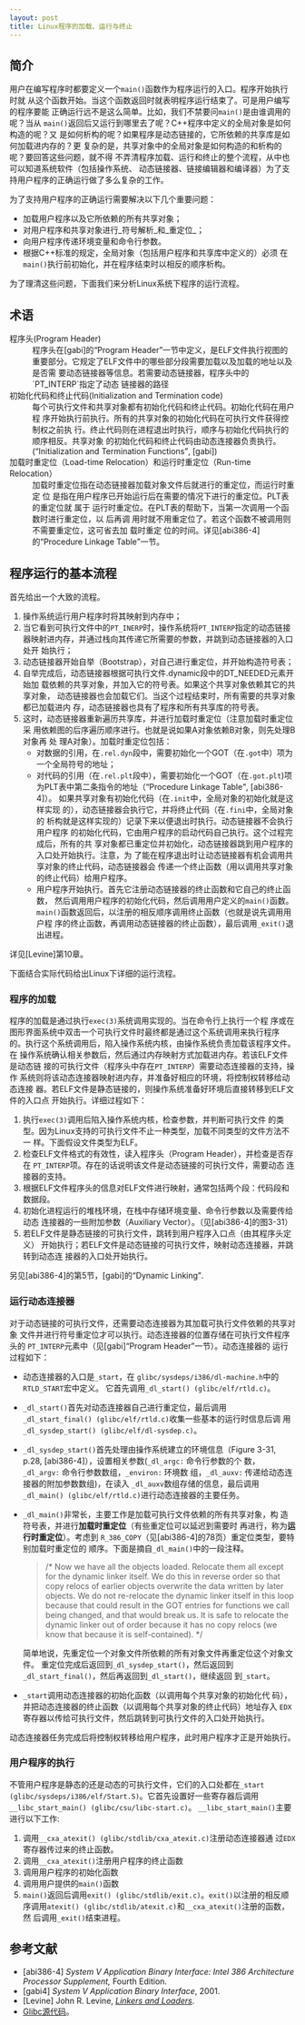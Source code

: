 ```yaml
---
layout: post
title: Linux程序的加载、运行与终止
---
```


## 简介

用户在编写程序时都要定义一个`main()`函数作为程序运行的入口。程序开始执行时就
从这个函数开始。当这个函数返回时就表明程序运行结束了。可是用户编写的程序要能
正确运行远不是这么简单。比如，我们不禁要问`main()`是由谁调用的呢？当从
`main()`返回后又运行到哪里去了呢？C++程序中定义的全局对象是如何构造的呢？又
是如何析构的呢？如果程序是动态链接的，它所依赖的共享库是如何加载进内存的？更
复杂的是，共享对象中的全局对象是如何构造的和析构的呢？要回答这些问题，就不得
不弄清程序加载、运行和终止的整个流程，从中也可以知道系统软件（包括操作系统、
动态链接器、链接编辑器和编译器）为了支持用户程序的正确运行做了多么复杂的工作。

为了支持用户程序的正确运行需要解决以下几个重要问题：
* 加载用户程序以及它所依赖的所有共享对象；
* 对用户程序和共享对象进行_符号解析_和_重定位_；
* 向用户程序传递环境变量和命令行参数。
* 根据C++标准的规定，全局对象（包括用户程序和共享库中定义的）必须  在`main()`执行前初始化，并在程序结束时以相反的顺序析构。

为了理清这些问题，下面我们来分析Linux系统下程序的运行流程。

## 术语
<dl> 
  <dt>程序头(Program Header)</dt>
  <dd> 程序头在[gabi]的<q>Program Header</q>一节中定义，是ELF文件执行视图的
  重要部分。它规定了ELF文件中的哪些部分段需要加载以及加载的地址以及是否需
  要动态链接器等信息。若需要动态链接器，程序头中的`PT_INTERP`指定了动态
  链接器的路径 </dd> 
  <dt>初始化代码和终止代码(Initialization and Termination code) </dt>
  <dd>每个可执行文件和共享对象都有初始化代码和终止代码。初始化代码在用户程
  序开始执行前执行。所有的共享对象的初始化代码在可执行文件获得控制权之前执
  行。终止代码则在进程退出时执行，顺序与初始化代码执行的顺序相反。共享对象
  的初始化代码和终止代码由动态连接器负责执行。(<q>Initialization and
  Termination Functions</q>, [gabi]) </dd>
  <dt> 加载时重定位（Load-time Relocation）和运行时重定位（Run-time
  Relocation） </dt> 
  <dd> 加载时重定位指在动态链接器加载对象文件后就进行的重定位，而运行时重定
  位  是指在用户程序已开始运行后在需要的情况下进行的重定位。PLT表的重定位就
  属于  运行时重定位。在PLT表的帮助下，当第一次调用一个函数时进行重定位，以
  后再调  用时就不用重定位了。若这个函数不被调用则不需要重定位，这可省去加
  载时重定  位的时间。详见[abi386-4]的<q>Procedure Linkage Table</q>一节。 
  </dd>
</dl>

## 程序运行的基本流程

首先给出一个大致的流程。

1. 操作系统运行用户程序时将其映射到内存中；
2. 当它看到可执行文件中的`PT_INERP`时，操作系统将`PT_INTERP`指定的动态链接
   器映射进内存，并通过栈向其传递它所需要的参数，并跳到动态链接器的入口处开
   始执行；
3. 动态链接器开始自举（Bootstrap），对自己进行重定位，并开始构造符号表；
4. 自举完成后，动态链接器根据可执行文件.dynamic段中的DT_NEEDED元素开始加
   载依赖的共享对象，并加入它的符号表。如果这个共享对象依赖其它的共享对象，
   动态链接器也会加载它们。当这个过程结束时，所有需要的共享对象都已加载进内
   存，动态链接器也具有了程序和所有共享库的符号表。
5. 这时，动态链接器重新遍历共享库，并进行加载时重定位（注意加载时重定位  采
   用依赖图的后序遍历顺序进行。也就是说如果A对象依赖B对象，则先处理B对象再  处
   理A对象）。加载时重定位包括：
    * 对数据的引用，在`.rel.dyn`段中，需要初始化一个GOT（在`.got`中）项为一个全局符号的地址；
	* 对代码的引用（在`.rel.plt`段中），需要初始化一个GOT（在`.got.plt`)项
      为PLT表中第二条指令的地址（<q>Procedure Linkage Table</q>, [abi386-4]）。
      如果共享对象有初始化代码（在`.init`中，全局对象的初始化就是这样实现
      的），动态链接器会执行它，并将终止代码（在`.fini`中，全局对象的
      析构就是这样实现的）记录下来以便退出时执行。动态链接器不会执行用户程序
      的初始化代码，它由用户程序的启动代码自己执行。这个过程完成后，所有的共
      享对象都已重定位并初始化，动态链接器跳到用户程序的入口处开始执行。注意，为
      了能在程序退出时让动态链接器有机会调用共享对象的终止代码，动态链接器会
      传递一个终止函数（用以调用共享对象的终止代码）给用户程序。
	* 用户程序开始执行。首先它注册动态链接器的终止函数和它自己的终止函数，
      然后调用用户程序的初始化代码，然后调用用户定义的`main()`函数。
      `main()`函数返回后，以注册的相反顺序调用终止函数（也就是说先调用用户程
      序的终止函数，再调用动态链接器的终止函数），最后调用`_exit()`退出进程。

详见[Levine]第10章。

下面结合实际代码给出Linux下详细的运行流程。

### 程序的加载

程序的加载是通过执行`exec(3)`系统调用实现的。当在命令行上执行一个程
序或在图形界面系统中双击一个可执行文件时最终都是通过这个系统调用来执行程序
的。执行这个系统调用后，陷入操作系统内核，由操作系统负责加载该程序文件。在
操作系统确认相关参数后，然后通过内存映射方式加载进内存。若该ELF文件是动态链
接的可执行文件（程序头中存在`PT_INTERP`）需要动态连接器的支持，操作
系统则将该动态连接器映射进内存，并准备好相应的环境，将控制权转移给动态连接
器。若ELF文件是静态链接的，则操作系统准备好环境后直接转移到ELF文件的入口点
开始执行。详细过程如下：

1. 执行`exec(3)`调用后陷入操作系统内核，检查参数，并判断可执行文件
   的类型。因为Linux支持的可执行文件不止一种类型，加载不同类型的文件方法不一
   样。下面假设文件类型为ELF。
2. 检查ELF文件格式的有效性，读入程序头（Program Header），并检查是否存在
   `PT_INTERP`项。存在的话说明该文件是动态链接的可执行文件，需要动态
   连接器的支持。
3. 根据ELF文件程序头的信息对ELF文件进行映射，通常包括两个段：代码段和数据段。
4. 初始化进程运行的堆栈环境，在栈中存储环境变量、命令行参数以及需要传给动态
   连接器的一些附加参数（Auxiliary Vector）。（见[abi386-4]的图3-31）
5. 若ELF文件是静态链接的可执行文件，跳转到用户程序入口点（由其程序头定义）
   开始执行；若ELF文件是动态链接的可执行文件，映射动态连接器，并跳转到动态连
   接器的入口处开始执行。

另见[abi386-4]的第5节，[gabi]的<q>Dynamic Linking</q>.

### 运行动态连接器

对于动态链接的可执行文件，还需要动态连接器为其加载可执行文件依赖的共享对象
文件并进行符号重定位才可以执行。动态连接器的位置存储在可执行文件程序头的
`PT_INTERP`元素中（见[gabi]<q>Program Header</q>一节）。动态连接器的
运行过程如下：

* 动态连接器的入口是`_start`，在
  `glibc/sysdeps/i386/dl-machine.h`中的`RTLD_START`宏中定义。
  它首先调用`_dl_start() (glibc/elf/rtld.c)`。
* `_dl_start()`首先对动态连接器自己进行重定位，最后调用
  `_dl_start_final() (glibc/elf/rtld.c)`收集一些基本的运行时信息后调
  用`_dl_sysdep_start() (glibc/elf/dl-sysdep.c)`。
* `_dl_sysdep_start()`首先处理由操作系统建立的环境信息（Figure 3-31,
  p.28, [abi386-4]），设置相关参数(`_dl_argc:` 命令行参数的个
  数，`_dl_argv:` 命令行参数数组，`_environ:` 环境数
  组，`_dl_auxv:` 传递给动态连接器的附加参数数组)，在读入
  `_dl_auxv`数组存储的信息，最后调用`_dl_main()
  (glibc/elf/rtld.c)`进行动态连接器的主要任务。
* `_dl_main()`非常长，主要工作是加载可执行文件依赖的所有共享对象，构
  造符号表，并进行<strong>加载时重定位</strong>（有些重定位可以延迟到需要时
  再进行，称为<strong>运行时重定位</strong>）。考虑到
  `R_386_COPY`（见[abi386-4]的78页）重定位类型，要特别加载时重定位的
  顺序。下面是摘自`_dl_main()`中的一段注释。

    <blockquote>
    /* Now we have all the objects loaded.  Relocate them all except for the
    dynamic linker itself.  We do this in reverse order so that copy  relocs
    of earlier objects overwrite the data written by later  objects.  We do
    not re-relocate the dynamic linker itself in this  loop because that
    could result in the GOT entries for functions we  call being changed, and
    that would break us.  It is safe to relocate  the dynamic linker out of
    order because it has no copy relocs (we  know that because it is
    self-contained). */
    </blockquote>

    简单地说，先重定位一个对象文件所依赖的所有对象文件再重定位这个对象文件。
  重定位完成后返回到`_dl_sysdep_start()`，然后返回到
  `_dl_start_final()`，然后再返回到`_dl_start()`，继续返回
  到`_start`。
* `_start`调用动态连接器的初始化函数（以调用每个共享对象的初始化代
  码），并把动态连接器的终止函数（以调用每个共享对象的终止代码）地址存入
  `EDX`寄存器以传给可执行文件，然后跳转到可执行文件的入口处开始执行。

动态连接器任务完成后将控制权转移给用户程序，此时用户程序才正是开始执行。

### 用户程序的执行

不管用户程序是静态的还是动态的可执行文件，它们的入口处都在`_start
(glibc/sysdeps/i386/elf/Start.S)`。它首先设置好一些寄存器后调用
`__libc_start_main() (glibc/csu/libc-start.c)`。
`__libc_start_main()`主要进行以下工作:

1. 调用`__cxa_atexit() (glibc/stdlib/cxa_atexit.c)`注册动态连接器通
   过`EDX`寄存器传过来的终止函数。
2. 调用`__cxa_atexit()`注册用户程序的终止函数
3. 调用用户程序的初始化函数
4. 调用用户提供的`main()`函数
5. `main()`返回后调用`exit() (glibc/stdlib/exit.c)`。`exit()`以注册的相反顺
   序调用`atexit() (glibc/stdlib/atexit.c)`和`__cxa_atexit()`注册的函数，然
   后调用`_exit()`结束进程。

## 参考文献

* [abi386-4] <em>System V Application Binary Interface: Intel 386 Architecture Processor Supplement,</em> Fourth Edition.
* [gabi4] <em>System V Application Binary Interface</em>, 2001.
* [Levine] John R. Levine, <em><a href="http://www.iecc.com/linker/">Linkers and Loaders</a></em>.
* <a href="http://ftp.gnu.org/gnu/glibc/">Glibc源代码</a>。
